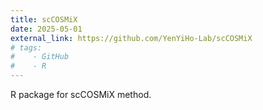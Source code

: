 ```yaml
---
title: scCOSMiX
date: 2025-05-01
external_link: https://github.com/YenYiHo-Lab/scCOSMiX
# tags:
#    - GitHub
#    - R
---
```


R package for scCOSMiX method.

<!--more-->
